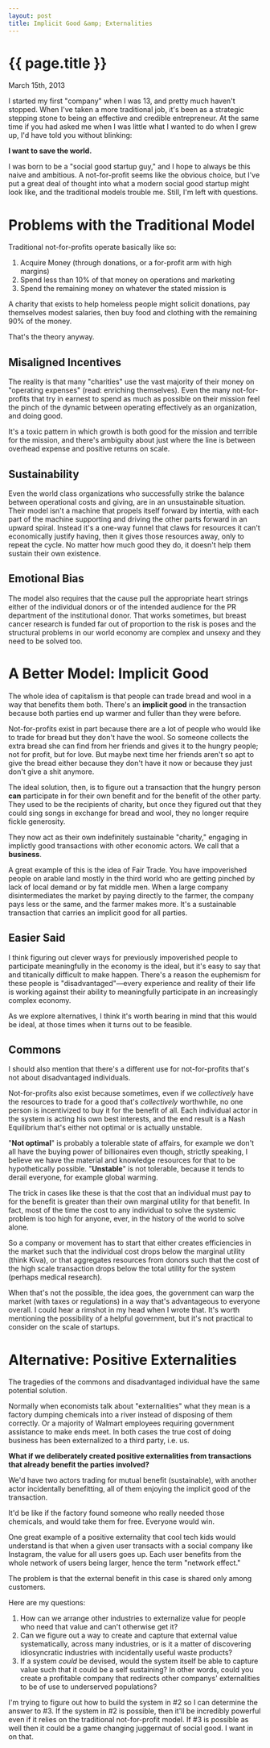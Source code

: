 ```yaml
---
layout: post
title: Implicit Good &amp; Externalities
---
```


{{ page.title }}
================

<p class="meta">March 15th, 2013</p>

I started my first "company" when I was 13, and pretty much haven't stopped. When I've taken a more traditional job,
it's been as a strategic stepping stone to being an effective and credible entrepreneur. At the same time if you had
asked me when I was little what I wanted to do when I grew up, I'd have told you without blinking:

**I want to save the world.**

I was born to be a "social good startup guy," and I hope to always be this naive and ambitious. A not-for-profit seems
like the obvious choice, but I've put a great deal of thought into what a modern social good startup might look like,
and the traditional models trouble me. Still, I'm left with questions.

# Problems with the Traditional Model

Traditional not-for-profits operate basically like so:

1. Acquire Money (through donations, or a for-profit arm with high margins)
2. Spend less than 10% of that money on operations and marketing
3. Spend the remaining money on whatever the stated mission is

A charity that exists to help homeless people might solicit donations, pay themselves modest salaries, then buy food
and clothing with the remaining 90% of the money.

That's the theory anyway.

## Misaligned Incentives

The reality is that many "charities" use the vast majority of their money on "operating
expenses" (read: enriching themselves). Even the many not-for-profits that try in earnest to spend as much as possible
on their mission feel the pinch of the dynamic between operating effectively as an organization, and doing good.

It's a toxic pattern in which growth is both good for the mission and terrible for the mission, and there's
ambiguity about just where the line is between overhead expense and positive returns on scale.

## Sustainability

Even the world class organizations who successfully strike the balance between operational costs and giving, are in an
unsustainable situation. Their model isn't a machine that propels itself forward by intertia, with each part of the
machine supporting and driving the other parts forward in an upward spiral. Instead it's a one-way funnel that claws for
resources it can't economically justify having, then it gives those resources away, only to repeat the cycle. No matter
how much good they do, it doesn't help them sustain their own existence.

## Emotional Bias

The model also requires that the cause pull the appropriate heart strings either of the individual donors or of the
intended audience for the PR department of the institutional donor. That works sometimes, but breast cancer research is
funded far out of proportion to the risk is poses and the structural problems in our world economy are complex and
unsexy and they need to be solved too.

# A Better Model: Implicit Good

The whole idea of capitalism is that people can trade bread and wool in a way that benefits them both. There's an
**implicit good** in the transaction because both parties end up warmer and fuller than they were before.

Not-for-profits exist in part because there are a lot of people who would like to trade for bread but they don't have
the wool. So someone collects the extra bread she can find from her friends and gives it to the hungry people; not for
profit, but for love. But maybe next time her friends aren't so apt to give the bread either because they don't have it
now or because they just don't give a shit anymore.

The ideal solution, then, is to figure out a transaction that the hungry person **can** participate in for their own
benefit and for the benefit of the other party. They used to be the recipients of charity, but once they figured out
that they could sing songs in exchange for bread and wool, they no longer require fickle generosity.

They now act as their own indefinitely sustainable "charity," engaging in implictly good transactions with other
economic actors. We call that a **business**.

A great example of this is the idea of Fair Trade. You have impoverished people on arable land mostly in the third
world who are getting pinched by lack of local demand or by fat middle men. When a large company disintermediates the
market by paying directly to the farmer, the company pays less or the same, and the farmer makes more. It's a
sustainable transaction that carries an implicit good for all parties.

## Easier Said

I think figuring out clever ways for previously impoverished people to participate meaningfully in the economy is the
ideal, but it's easy to say that and titanically difficult to make happen. There's a reason the euphemism for these
people is "disadvantaged"&mdash;every experience and reality of their life is working against their ability to
meaningfully participate in an increasingly complex economy.

As we explore alternatives, I think it's worth bearing in mind that this would be ideal, at those times when it turns
out to be feasible.

## Commons

I should also mention that there's a different use for not-for-profits that's not about disadvantaged individuals.

Not-for-profits also exist because sometimes, even if we *collectively* have the resources to trade for a good that's
*collectively* worthwhile, no one person is incentivized to buy it for the benefit of all. Each individual actor in the
system is acting his own best interests, and the end result is a Nash Equilibrium that's either not optimal or is
actually unstable.

"**Not optimal**" is probably a tolerable state of affairs, for example we don't all have the buying power of
billionaires even though, strictly speaking, I believe we have the material and knowledge resources for that to be
hypothetically possible. "**Unstable**" is not tolerable, because it tends to derail everyone, for example global
warming.

The trick in cases like these is that the cost that an individual must pay to for the benefit is greater than their own
marginal utility for that benefit. In fact, most of the time the cost to any individual to solve the systemic problem is
too high for anyone, ever, in the history of the world to solve alone.

So a company or movement has to start that either creates efficiencies in the market such that the individual cost drops
below the marginal utility (think Kiva), or that aggregates resources from donors such that the cost of the high scale
transaction drops below the total utility for the system (perhaps medical research).

When that's not the possible, the idea goes, the government can warp the market (with taxes or regulations) in a way
that's advantageous to everyone overall. I could hear a rimshot in my head when I wrote that. It's worth mentioning the
possibility of a helpful government, but it's not practical to consider on the scale of startups.

# Alternative: Positive Externalities

The tragedies of the commons and disadvantaged individual have the same potential solution.

Normally when economists talk about "externalities" what they mean is a factory dumping chemicals into a river instead
of disposing of them correctly. Or a majority of Walmart employees requiring government assistance to make ends meet. In
both cases the true cost of doing business has been externalized to a third party, i.e. us.

**What if we deliberately created positive externalities from transactions that already benefit the parties involved?**

We'd have two actors trading for mutual benefit (sustainable), with another actor incidentally benefitting, all of them
enjoying the implicit good of the transaction.

It'd be like if the factory found someone who really needed those chemicals, and would take them for free. Everyone
would win.

One great example of a positive externality that cool tech kids would understand is that when a given user transacts
with a social company like Instagram, the value for all users goes up. Each user benefits from the whole network of
users being larger, hence the term "network effect."

The problem is that the external benefit in this case is shared only among customers.

Here are my questions:

1. How can we arrange other industries to externalize value for people who need that value and can't otherwise get it?
2. Can we figure out a way to create and capture that external value systematically, across many industries, or is
   it a matter of discovering idiosyncratic industries with incidentally useful waste products?
3. If a system *could* be devised, would the system itself be able to capture value such that it could be a self
   sustaining? In other words, could you create a profitable company that redirects other companys' externalities to be
   of use to underserved populations?

I'm trying to figure out how to build the system in #2 so I can determine the answer to #3. If the system in #2 is
possible, then it'll be incredibly powerful even if it relies on the traditional not-for-profit model. If #3 is possible
as well then it could be a game changing juggernaut of social good. I want in on that.